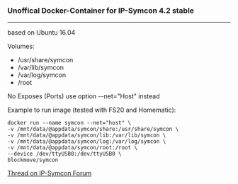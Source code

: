 ### Unoffical Docker-Container for IP-Symcon 4.2 stable

***

based on Ubuntu 16.04

Volumes:

- /usr/share/symcon
- /var/lib/symcon
- /var/log/symcon
- /root

No Exposes (Ports) use option --net="Host" instead

Example to run image (tested with FS20 and Homematic):

	docker run --name symcon --net="host" \
	-v /mnt/data/@appdata/symcon/share:/usr/share/symcon \
	-v /mnt/data/@appdata/symcon/lib:/var/lib/symcon \
	-v /mnt/data/@appdata/symcon/log:/var/log/symcon \
	-v /mnt/data/@appdata/symcon/root:/root \
	--device /dev/ttyUSB0:/dev/ttyUSB0 \
	blockmove/symcon

[Thread on IP-Symcon Forum](https://www.symcon.de/forum/threads/26294-IP-Symcon-via-Docker-Engine) 
